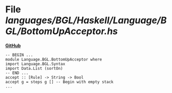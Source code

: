 # File _languages/BGL/Haskell/Language/BGL/BottomUpAcceptor.hs_
**[GitHub](https://github.com/softlang/yas/blob/master/languages/BGL/Haskell/Language/BGL/BottomUpAcceptor.hs)**
```
-- BEGIN ...
module Language.BGL.BottomUpAcceptor where
import Language.BGL.Syntax
import Data.List (sortOn)
-- END ...
accept :: [Rule] -> String -> Bool
accept g = steps g [] -- Begin with empty stack
...
```

